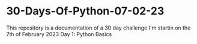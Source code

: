 # 30-Days-Of-Python-07-02-23
This repository is a documentation of a 30 day challenge I'm startin on the 7th of February 2023
Day 1:
    Python Basics
